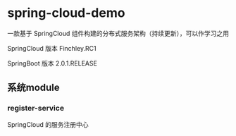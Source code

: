 # spring-cloud-demo

一款基于 SpringCloud 组件构建的分布式服务架构（持续更新），可以作学习之用

SpringCloud 版本 Finchley.RC1

SpringBoot 版本 2.0.1.RELEASE

## 系统module

### register-service

SpringCloud 的服务注册中心
